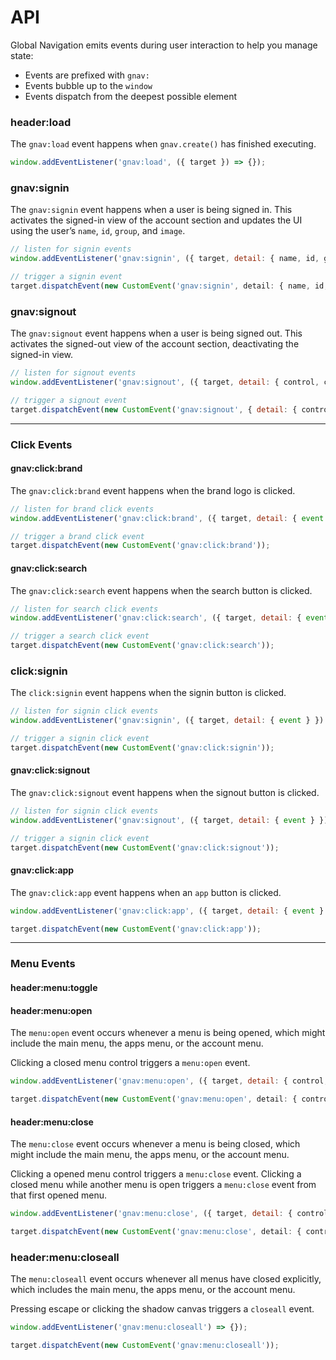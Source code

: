 # API

Global Navigation emits events during user interaction to help you manage state:

- Events are prefixed with `gnav:`
- Events bubble up to the `window`
- Events dispatch from the deepest possible element

### header:load

The `gnav:load` event happens when `gnav.create()` has finished executing.

```js
window.addEventListener('gnav:load', ({ target }) => {});
```

### gnav:signin

The `gnav:signin` event happens when a user is being signed in. This activates
the signed-in view of the account section and updates the UI using the user’s
`name`, `id`, `group`, and `image`.

```js
// listen for signin events
window.addEventListener('gnav:signin', ({ target, detail: { name, id, group, image } }) => {});
```

```js
// trigger a signin event
target.dispatchEvent(new CustomEvent('gnav:signin', detail: { name, id, group, image }));
```

### gnav:signout

The `gnav:signout` event happens when a user is being signed out. This
activates the signed-out view of the account section, deactivating the
signed-in view.

```js
// listen for signout events
window.addEventListener('gnav:signout', ({ target, detail: { control, content } }) => {});
```

```js
// trigger a signout event
target.dispatchEvent(new CustomEvent('gnav:signout', { detail: { control, content } }));
```

---

### Click Events

#### gnav:click:brand

The `gnav:click:brand` event happens when the brand logo is clicked.

```js
// listen for brand click events
window.addEventListener('gnav:click:brand', ({ target, detail: { event } }) => {});
```

```js
// trigger a brand click event
target.dispatchEvent(new CustomEvent('gnav:click:brand'));
```

#### gnav:click:search

The `gnav:click:search` event happens when the search button is clicked.

```js
// listen for search click events
window.addEventListener('gnav:click:search', ({ target, detail: { event } }) => {});
```

```js
// trigger a search click event
target.dispatchEvent(new CustomEvent('gnav:click:search'));
```

### click:signin

The `click:signin` event happens when the signin button is clicked.

```js
// listen for signin click events
window.addEventListener('gnav:signin', ({ target, detail: { event } }) => {});
```

```js
// trigger a signin click event
target.dispatchEvent(new CustomEvent('gnav:click:signin'));
```

#### gnav:click:signout

The `gnav:click:signout` event happens when the signout button is clicked.

```js
// listen for signin click events
window.addEventListener('gnav:signout', ({ target, detail: { event } }) => {});
```

```js
// trigger a signin click event
target.dispatchEvent(new CustomEvent('gnav:click:signout'));
```

#### gnav:click:app

The `gnav:click:app` event happens when an `app` button is clicked.

```js
window.addEventListener('gnav:click:app', ({ target, detail: { event } }) => {});
```

```js
target.dispatchEvent(new CustomEvent('gnav:click:app'));
```

---

### Menu Events

#### header:menu:toggle

#### header:menu:open

The `menu:open` event occurs whenever a menu is being opened, which might
include the main menu, the apps menu, or the account menu.

Clicking a closed menu control triggers a `menu:open` event.

```js
window.addEventListener('gnav:menu:open', ({ target, detail: { control, content } }) => {});
```

```js
target.dispatchEvent(new CustomEvent('gnav:menu:open', detail: { control, content }));
```

#### header:menu:close

The `menu:close` event occurs whenever a menu is being closed, which might
include the main menu, the apps menu, or the account menu.

Clicking a opened menu control triggers a `menu:close` event. Clicking a closed
menu while another menu is open triggers a `menu:close` event from that first
opened menu.

```js
window.addEventListener('gnav:menu:close', ({ target, detail: { control, content } }) => {});
```

```js
target.dispatchEvent(new CustomEvent('gnav:menu:close', detail: { control, content }));
```

### header:menu:closeall

The `menu:closeall` event occurs whenever all menus have closed explicitly,
which includes the main menu, the apps menu, or the account menu.

Pressing escape or clicking the shadow canvas triggers a `closeall` event.

```js
window.addEventListener('gnav:menu:closeall') => {});
```

```js
target.dispatchEvent(new CustomEvent('gnav:menu:closeall'));
```
